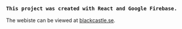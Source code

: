 ### `This project was created with React and Google Firebase.`

The webiste can be viewed at [blackcastle.se](https://blackcastle.se/).
